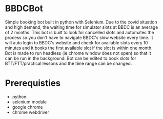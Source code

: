 # BBDCBot
Simple booking bot built in python with Selenium. Due to the covid situation and high demand, the waiting time for simulator slots at BBDC is an average of 2 months. This bot is built to look for cancelled slots and automates the process so you don't have to navigate BBDC's slow website every time. It will auto login to BBDC's website and check for available slots every 10 minutes and it books the first available slot if the slot is within one month. Bot is made to run headless (ie chrome window does not open) so that it can be run in the background. Bot can be edited to book slots for BTT/FTT/practical lessons and the time range can be changed.
# Prerequisties
- python
- selenium module
- google chrome
- chrome webdriver
